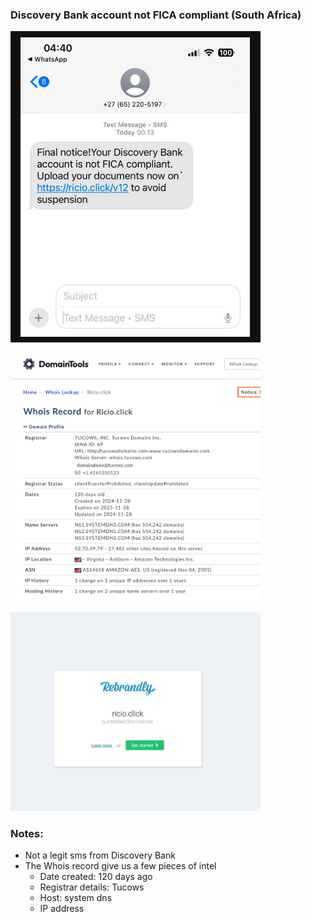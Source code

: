 ### Discovery Bank account not FICA compliant (South Africa)

<img
src="https://github.com/thequietlife/phishing-analysis/blob/4ce801d33d2f5426f0c4cf476204ee851bc13b09/images/Discovery%20Bank.png"
alt="SMS allegedly from Discovery Bank" width="400"/>

<img
src="https://github.com/thequietlife/phishing-analysis/blob/159e5cc019a72c720276edfd4d5e819865a0eb4d/images/Whois%20Ricio_click.png"
alt="Whois record for Ricio[.]click" width="400"/>

<img
src="https://github.com/thequietlife/phishing-analysis/blob/159e5cc019a72c720276edfd4d5e819865a0eb4d/images/discovery%20bank%20URL%20screenshot.png"
alt="screenshot of Ricio[.]click" width="400"/>

### Notes:




* Not a legit sms from Discovery Bank
* The Whois record give us a few pieces of intel
  - Date created: 120 days ago
  - Registrar details: Tucows
  - Host: system dns
  - IP address
